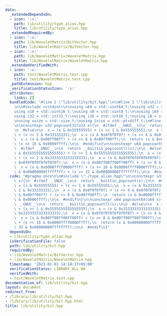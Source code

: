 ```yaml
---
data:
  _extendedDependsOn:
  - icon: ':x:'
    path: lib/utility/type_alias.hpp
    title: lib/utility/type_alias.hpp
  _extendedRequiredBy:
  - icon: ':x:'
    path: lib/WaveletMatrix/BitVector.hpp
    title: lib/WaveletMatrix/BitVector.hpp
  - icon: ':x:'
    path: lib/WaveletMatrix/WaveletMatrix.hpp
    title: lib/WaveletMatrix/WaveletMatrix.hpp
  _extendedVerifiedWith:
  - icon: ':x:'
    path: test/WaveletMatrix.test.cpp
    title: test/WaveletMatrix.test.cpp
  _pathExtension: hpp
  _verificationStatusIcon: ':x:'
  attributes:
    links: []
  bundledCode: "#line 2 \"lib/utility/bit.hpp\"\n\n#line 2 \"lib/utility/type_alias.hpp\"\
    \n\n#include <cstdint>\n\nusing u64 = std::uint64_t;\nusing u32 = std::uint32_t;\n\
    using u16 = std::uint16_t;\nusing u8 = std::uint8_t;\n\nusing i64 = std::int64_t;\n\
    using i32 = std::int32_t;\nusing i16 = std::int16_t;\nusing i8 = std::int8_t;\n\
    \nusing usize = std::size_t;\nusing isize = std::ptrdiff_t;\n#line 4 \"lib/utility/bit.hpp\"\
    \n\nconstexpr u32 popcount32(u32 x){\n  #ifdef __GNUC__\n\n  return __builtin_popcount(x);\n\
    \n  #else\n\n  x = (x & 0x55555555) + (x >> 1 & 0x55555555);\n  x = (x & 0x33333333)\
    \ + (x >> 2 & 0x33333333);\n  x = (x & 0x0f0f0f0f) + (x >> 4 & 0x0f0f0f0f);\n\
    \  x = (x & 0x00ff00ff) + (x >> 8 & 0x00ff00ff);\n  return (x & 0x0000ffff) +\
    \ (x >> 16 & 0x0000ffff);\n\n  #endif\n}\n\nconstexpr u64 popcount64(u64 x){\n\
    \  #ifdef __GNUC__\n\n  return __builtin_popcountll(x);\n\n  #else\n\n  x = (x\
    \ & 0x5555555555555555) + (x >> 1 & 0x5555555555555555);\n  x = (x & 0x3333333333333333)\
    \ + (x >> 2 & 0x3333333333333333);\n  x = (x & 0x0f0f0f0f0f0f0f0f) + (x >> 4 &\
    \ 0x0f0f0f0f0f0f0f0f);\n  x = (x & 0x00ff00ff00ff00ff) + (x >> 8 & 0x00ff00ff00ff00ff);\n\
    \  x = (x & 0x0000ffff0000ffff) + (x >> 16 & 0x0000ffff0000ffff);\n  return (x\
    \ & 0x00000000ffffffff) + (x >> 32 & 0x00000000ffffffff);\n\n  #endif\n}\n"
  code: "#pragma once\n\n#include \"./type_alias.hpp\"\n\nconstexpr u32 popcount32(u32\
    \ x){\n  #ifdef __GNUC__\n\n  return __builtin_popcount(x);\n\n  #else\n\n  x\
    \ = (x & 0x55555555) + (x >> 1 & 0x55555555);\n  x = (x & 0x33333333) + (x >>\
    \ 2 & 0x33333333);\n  x = (x & 0x0f0f0f0f) + (x >> 4 & 0x0f0f0f0f);\n  x = (x\
    \ & 0x00ff00ff) + (x >> 8 & 0x00ff00ff);\n  return (x & 0x0000ffff) + (x >> 16\
    \ & 0x0000ffff);\n\n  #endif\n}\n\nconstexpr u64 popcount64(u64 x){\n  #ifdef\
    \ __GNUC__\n\n  return __builtin_popcountll(x);\n\n  #else\n\n  x = (x & 0x5555555555555555)\
    \ + (x >> 1 & 0x5555555555555555);\n  x = (x & 0x3333333333333333) + (x >> 2 &\
    \ 0x3333333333333333);\n  x = (x & 0x0f0f0f0f0f0f0f0f) + (x >> 4 & 0x0f0f0f0f0f0f0f0f);\n\
    \  x = (x & 0x00ff00ff00ff00ff) + (x >> 8 & 0x00ff00ff00ff00ff);\n  x = (x & 0x0000ffff0000ffff)\
    \ + (x >> 16 & 0x0000ffff0000ffff);\n  return (x & 0x00000000ffffffff) + (x >>\
    \ 32 & 0x00000000ffffffff);\n\n  #endif\n}"
  dependsOn:
  - lib/utility/type_alias.hpp
  isVerificationFile: false
  path: lib/utility/bit.hpp
  requiredBy:
  - lib/WaveletMatrix/BitVector.hpp
  - lib/WaveletMatrix/WaveletMatrix.hpp
  timestamp: '2021-01-01 14:18:17+09:00'
  verificationStatus: LIBRARY_ALL_WA
  verifiedWith:
  - test/WaveletMatrix.test.cpp
documentation_of: lib/utility/bit.hpp
layout: document
redirect_from:
- /library/lib/utility/bit.hpp
- /library/lib/utility/bit.hpp.html
title: lib/utility/bit.hpp
---
```

